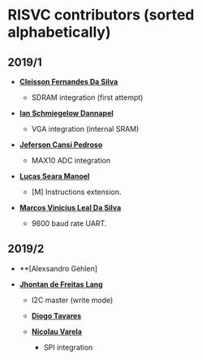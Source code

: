 RISVC contributors (sorted alphabetically)
============================================

## 2019/1

   * **[Cleisson Fernandes Da Silva](https://github.com/cleissom)**

     * SDRAM integration (first attempt)

   * **[Ian Schmiegelow Dannapel](https://github.com/Eximmius)**

     * VGA integration (internal SRAM)

   * **[Jeferson Cansi Pedroso](https://github.com/jefersonpedroso)**

     * MAX10 ADC integration

   * **[Lucas Seara Manoel](https://github.com/lsmanoel)**

     * [M] Instructions extension.

   * **[Marcos Vinicius Leal Da Silva](https://github.com/marcosleal)**

     * 9600 baud rate UART.

  ## 2019/2 

* **[Alexsandro Gehlen]
* **[Jhontan de Freitas Lang](https://github.com/jhonatanlang)**

	* I2C master (write mode)

  * **[Diogo Tavares](https://github.com/diogo0001)**
  * **[Nicolau Varela](https://github.com/NicoVarela)**
    
    * SPI integration

